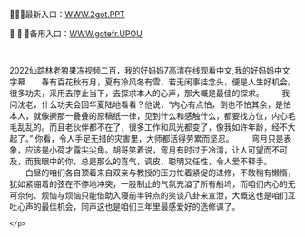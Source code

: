 <p>
	🐷🐷🐷最新入口：<a href="http://www.baidu.com/link?url=6MA2SWnO3Raqke39an_0PUxosM6ZrUGzi1BN9tNnlPW&wd">WWW.2got.PPT</a> 
	<p>
		🎍
🎍
🎍备用入口：<a href="http://www.baidu.com/link?url=6MA2SWnO3Raqke39an_0PUxosM6ZrUGzi1BN9tNnlPW&wd">WWW.gotefr.UPOU</a> 
	</p>
	<p>
		<br />
	</p>
	<p>
		2022仙踪林老狼果冻视频二百，我的好妈妈7高清在线观看中文,我的好妈妈中文字幕　　春有百花秋有月，夏有冷风冬有雪，若无闲事挂念头，便是人生好机会。很多功夫，采用去停止当下，去探求本人的心声，那大概是最佳的探求。
　　我问沈老，什么功夫会回华夏陆地看看？他说，“内心有点怕，倒也不怕其余，是怕本人，就像撕那一叠叠的原稿纸一律，见到什么和感触什么，都要找方位，内心毛毛乱乱的。而且老伙伴都不在了，很多工作和风光都变了，像我如许年龄，经不大起了。”
你看，令人手足无措的灾害里，大师都活得劳累而坚忍。
　　弯月只是表象，应该是小荷才露尖尖角。胡哥笑着说，弯月有时过于冷清，让人可望而不可及，而我眼中的你，总是那么的喜气，调皮，聪明又任性，令人爱不释手。
　　白昼的咱们各自顶着来自双亲与教授的压力忙着紧促的进修，不敢稍有懒惰，犹如紧绷着的弦在不停地冲突，一股制止的气氛充溢了所有船坞，而咱们内心的无可奈何、烦恼与烦恼只能借助入寝前半钟点的笑谈八卦来宣泄，大概这也是咱们互吐心声的最佳机会，同声这也是咱们三年里最感爱好的选修课了。

	</p>
